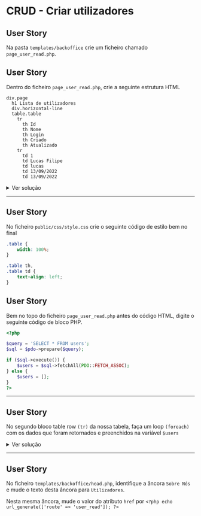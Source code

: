 # CRUD - Criar utilizadores

## User Story
Na pasta `templates/backoffice` crie um ficheiro chamado `page_user_read.php`.

## User Story
Dentro do ficheiro `page_user_read.php`, crie a seguinte estrutura HTML

```
div.page
  h1 Lista de utilizadores
  div.horizontal-line
  table.table
    tr
      th Id
      th Nome
      th Login
      th Criado
      th Atualizado
    tr
      td 1
      td Lucas Filipe
      td lucas
      td 13/09/2022
      td 13/09/2022
```
<details>
    <summary>Ver solução</summary>

<span style="color: #ef5350; font-size: 0.9rem">*Digite o código abaixo linha a linha para praticar*</span>

Solução

```html
<div class="page">
    <h1>Lista de utilizadores</h1>
    <div class="horizontal-line"></div>
    <table class="table">
        <tr>
            <th>Id</th>
            <th>Nome</th>
            <th>Login</th>
            <th>Criado</th>
            <th>Atualizado</th>
        </tr>
        <tr>
            <td>1</td>
            <td>Lucas Filipe</td>
            <td>lucas</td>
            <td>13/09/2022</td>
            <td>13/09/2022</td>
        </tr>
    </table>
</div>
```

</details>

---

## User Story
No ficheiro `public/css/style.css` crie o seguinte código de estilo bem no final

```css
.table {
    width: 100%;
}

.table th,
.table td {
    text-align: left;
}
```

## User Story
Bem no topo do ficheiro `page_user_read.php` antes do código HTML, digite o seguinte código de bloco PHP.

```php
<?php

$query = 'SELECT * FROM users';
$sql = $pdo->prepare($query);

if ($sql->execute()) {
    $users = $sql->fetchAll(PDO::FETCH_ASSOC);
} else {
    $users = [];
}
?>
```
---

## User Story
No segundo bloco table row `(tr)` da nossa tabela, faça um loop `(foreach)` com os dados que foram retornados e preenchidos na variável `$users`

<details>
    <summary>Ver solução</summary>

<span style="color: #ef5350; font-size: 0.9rem">*Digite o código abaixo linha a linha para praticar*</span>

Solução

```html
<div class="page">
    <h1>Lista de utilizadores</h1>
    <div class="horizontal-line"></div>
    <table class="table">
        <tr>
            <th>Id</th>
            <th>Nome</th>
            <th>Login</th>
            <th>Criado</th>
            <th>Atualizado</th>
        </tr>
        <?php foreach ($users as $user) : ?>
        <tr>
            <td><?php echo $user['id'] ?></td>
            <td><?php echo $user['name'] ?></td>
            <td><?php echo $user['login'] ?></td>
            <td><?php echo $user['created_at'] ?></td>
            <td><?php echo $user['updated_at'] ?></td>
        </tr>
        <?php endforeach; ?>
    </table>
</div>
```

</details>

---

## User Story
No ficheiro `templates/backoffice/head.php`, identifique a âncora `Sobre Nós` e mude o texto desta âncora para `Utilizadores`.

Nesta mesma âncora, mude o valor do atributo `href` por `<?php echo url_generate(['route' => 'user_read']); ?>`